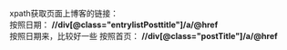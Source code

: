 xpath获取页面上博客的链接：  
按照日期： **//div[@class="entrylistPosttitle"]/a/@href**  
按照日期来，比较好一些
按照首页： **//div[@class="postTitle"]/a/@href**
